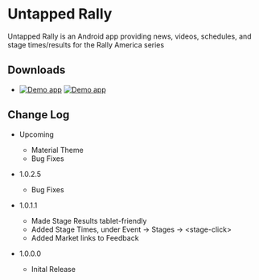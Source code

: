 # Untapped Rally
Untapped Rally is an Android app providing news, videos, schedules, and stage times/results for the Rally America series

## Downloads
 * [![Demo app](https://developer.android.com/images/brand/en_generic_rgb_wo_60.png)](https://play.google.com/store/apps/details?id=com.untappedkegg.rally)
[![Demo app](https://images-na.ssl-images-amazon.com/images/G/01/AmazonMobileApps/amazon-apps-store-us-black.png)](http://www.amazon.com/gp/mas/dl/android?p=com.untappedkegg.rally&ref=mas_pm_Untapped_Rally)

## Change Log
* Upcoming
    - Material Theme
    - Bug Fixes

* 1.0.2.5
    - Bug Fixes

* 1.0.1.1
    - Made Stage Results tablet-friendly
    - Added Stage Times, under Event -> Stages -> \<stage-click\>
    - Added Market links to Feedback

* 1.0.0.0
    - Inital Release

